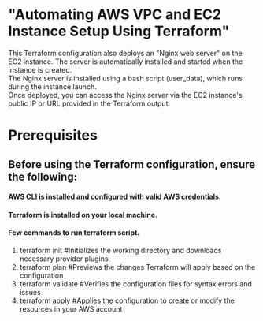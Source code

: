 # "Automating AWS VPC and EC2 Instance Setup Using Terraform"
This Terraform configuration also deploys an "Nginx web server" on the EC2 instance. The server is automatically installed and started when the instance is created.<br>
The Nginx server is installed using a bash script (user_data), which runs during the instance launch.<br>
Once deployed, you can access the Nginx server via the EC2 instance's public IP or URL provided in the Terraform output.

# Prerequisites
## Before using the Terraform configuration, ensure the following:

#### AWS CLI is installed and configured with valid AWS credentials.<br>
#### Terraform is installed on your local machine.<br>
#### Few commands to run terraform script.<br>
1. terraform init                 #Initializes the working directory and downloads necessary provider plugins
2. terraform plan                 #Previews the changes Terraform will apply based on the configuration
3. terraform validate                #Verifies the configuration files for syntax errors and issues
4. terraform apply                 #Applies the configuration to create or modify the resources in your AWS account
